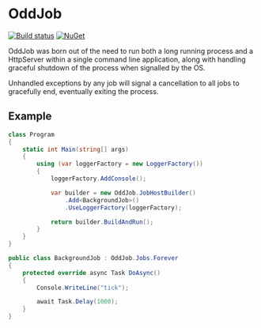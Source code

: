 ﻿# OddJob

[![Build status](https://ci.appveyor.com/api/projects/status/k6vu2qps4akst6cj/branch/master?svg=true)](https://ci.appveyor.com/project/lukesmith/oddjob/branch/master)
[![NuGet](http://img.shields.io/nuget/v/OddJob.svg)](https://www.nuget.org/packages/OddJob/)

OddJob was born out of the need to run both a long running process and a HttpServer within a single command line application,
along with handling graceful shutdown of the process when signalled by the OS.

Unhandled exceptions by any job will signal a cancellation to all jobs to gracefully end, eventually exiting the process.

## Example

```csharp
class Program
{
    static int Main(string[] args)
    {
        using (var loggerFactory = new LoggerFactory())
        {
            loggerFactory.AddConsole();

            var builder = new OddJob.JobHostBuilder()
                .Add<BackgroundJob>()
                .UseLoggerFactory(loggerFactory);

            return builder.BuildAndRun();
        }
    }
}

public class BackgroundJob : OddJob.Jobs.Forever
{
    protected override async Task DoAsync()
    {
        Console.WriteLine("tick");

        await Task.Delay(1000);
    }
}
```
